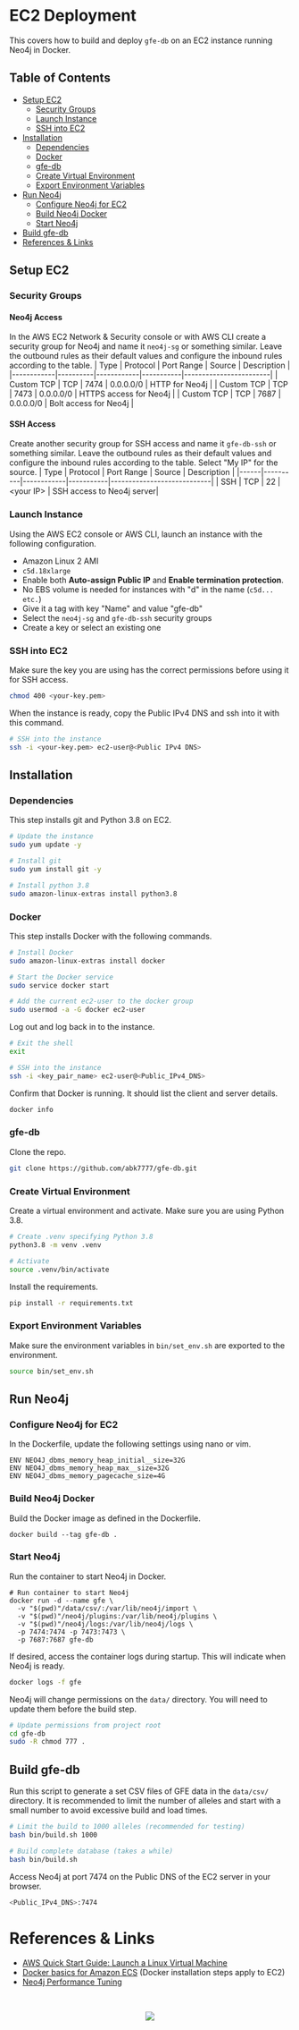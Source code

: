 # EC2 Deployment

This covers how to build and deploy `gfe-db` on an EC2 instance running Neo4j in Docker.

## Table of Contents
<!-- - [EC2 Deployment](#ec2-deployment)
  - [Table of Contents](#table-of-contents) -->
  - [Setup EC2](#setup-ec2)
    - [Security Groups](#security-groups)
      <!-- - [Neo4j Access](#neo4j-access)
      - [SSH Access](#ssh-access) -->
    - [Launch Instance](#launch-instance)
    - [SSH into EC2](#ssh-into-ec2)
  - [Installation](#installation)
    - [Dependencies](#dependencies)
    - [Docker](#docker)
    - [gfe-db](#gfe-db)
    - [Create Virtual Environment](#create-virtual-environment)
    - [Export Environment Variables](#export-environment-variables)
  - [Run Neo4j](#run-neo4j)
    - [Configure Neo4j for EC2](#configure-neo4j-for-ec2)
    - [Build Neo4j Docker](#build-neo4j-docker)
    - [Start Neo4j](#start-neo4j)
  - [Build gfe-db](#build-gfe-db)
- [References & Links](#references--links)

## Setup EC2

### Security Groups
#### Neo4j Access
In the AWS EC2 Network & Security console or with AWS CLI create a security group for Neo4j and name it `neo4j-sg` or something similar. Leave the outbound rules as their default values and configure the inbound rules according to the table.
| Type       | Protocol | Port Range | Source    | Description            |
|------------|----------|------------|-----------|------------------------|
| Custom TCP | TCP      | 7474       | 0.0.0.0/0 | HTTP for Neo4j         |
| Custom TCP | TCP      | 7473       | 0.0.0.0/0 | HTTPS access for Neo4j |
| Custom TCP | TCP      | 7687       | 0.0.0.0/0 | Bolt access for Neo4j  |

#### SSH Access
Create another security group for SSH access and name it `gfe-db-ssh` or something similar. Leave the outbound rules as their default values and configure the inbound rules according to the table. Select "My IP" for the source.
| Type | Protocol | Port Range | Source    | Description                |
|------|----------|------------|-----------|----------------------------|
| SSH  | TCP      | 22         | \<your IP> | SSH access to Neo4j server|

### Launch Instance
Using the AWS EC2 console or AWS CLI, launch an instance with the following configuration.
* Amazon Linux 2 AMI
* `c5d.18xlarge`
* Enable both **Auto-assign Public IP** and **Enable termination protection**.
* No EBS volume is needed for instances with "d" in the name (`c5d... etc.`)
* Give it a tag with key "Name" and value "gfe-db"
* Select the `neo4j-sg` and `gfe-db-ssh` security groups
* Create a key or select an existing one

### SSH into EC2
Make sure the key you are using has the correct permissions before using it for SSH access.
```bash
chmod 400 <your-key.pem>
```

When the instance is ready, copy the Public IPv4 DNS and ssh into it with this command.
```bash
# SSH into the instance
ssh -i <your-key.pem> ec2-user@<Public IPv4 DNS>
```

## Installation
### Dependencies
This step installs git and Python 3.8 on EC2.
```bash
# Update the instance
sudo yum update -y

# Install git
sudo yum install git -y

# Install python 3.8
sudo amazon-linux-extras install python3.8
```

### Docker
This step installs Docker with the following commands.
```bash
# Install Docker
sudo amazon-linux-extras install docker

# Start the Docker service
sudo service docker start

# Add the current ec2-user to the docker group 
sudo usermod -a -G docker ec2-user
```
Log out and log back in to the instance.
```bash
# Exit the shell
exit

# SSH into the instance
ssh -i <key_pair_name> ec2-user@<Public_IPv4_DNS>
```
Confirm that Docker is running. It should list the client and server details.
```bash
docker info
```

### gfe-db
Clone the repo.
```bash
git clone https://github.com/abk7777/gfe-db.git
```
### Create Virtual Environment
Create a virtual environment and activate. Make sure you are using Python 3.8.
```bash
# Create .venv specifying Python 3.8
python3.8 -m venv .venv

# Activate
source .venv/bin/activate
```
Install the requirements.
```bash
pip install -r requirements.txt
```
### Export Environment Variables
Make sure the environment variables in `bin/set_env.sh` are exported to the environment.
```bash
source bin/set_env.sh 
```

## Run Neo4j
### Configure Neo4j for EC2
In the Dockerfile, update the following settings using nano or vim.
```docker
ENV NEO4J_dbms_memory_heap_initial__size=32G
ENV NEO4J_dbms_memory_heap_max__size=32G
ENV NEO4J_dbms_memory_pagecache_size=4G
```
### Build Neo4j Docker
Build the Docker image as defined in the Dockerfile. 
```
docker build --tag gfe-db .
```
### Start Neo4j
Run the container to start Neo4j in Docker.
```
# Run container to start Neo4j
docker run -d --name gfe \
  -v "$(pwd)"/data/csv/:/var/lib/neo4j/import \
  -v "$(pwd)"/neo4j/plugins:/var/lib/neo4j/plugins \
  -v "$(pwd)"/neo4j/logs:/var/lib/neo4j/logs \
  -p 7474:7474 -p 7473:7473 \
  -p 7687:7687 gfe-db
```
If desired, access the container logs during startup. This will indicate when Neo4j is ready.
```bash
docker logs -f gfe
```
Neo4j will change permissions on the `data/` directory. You will need to update them before the build step.
```bash
# Update permissions from project root
cd gfe-db
sudo -R chmod 777 .
```

## Build gfe-db
Run this script to generate a set CSV files of GFE data in the `data/csv/` directory. It is recommended to limit the number of alleles and start with a small number to avoid excessive build and load times.
```bash
# Limit the build to 1000 alleles (recommended for testing)
bash bin/build.sh 1000

# Build complete database (takes a while)
bash bin/build.sh
```

Access Neo4j at port 7474 on the Public DNS of the EC2 server in your browser.
```bash
<Public_IPv4_DNS>:7474
```


# References & Links
* [AWS Quick Start Guide: Launch a Linux Virtual Machine](https://docs.aws.amazon.com/quickstarts/latest/vmlaunch/welcome.html)
* [Docker basics for Amazon ECS](https://docs.aws.amazon.com/AmazonECS/latest/developerguide/docker-basics.html) (Docker installation steps apply to EC2)
* [Neo4j Performance Tuning](https://neo4j.com/developer/guide-performance-tuning/)

<br>
<p align="center">
  <img src="https://bethematch.org/content/site/images/btm_logo.png">
</p>